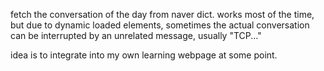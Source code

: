 fetch the conversation of the day from naver dict. works most of the time, but due to dynamic loaded elements, sometimes 
the actual conversation can be interrupted by an unrelated message, usually "TCP..."

idea is to integrate into my own learning webpage at some point. 
